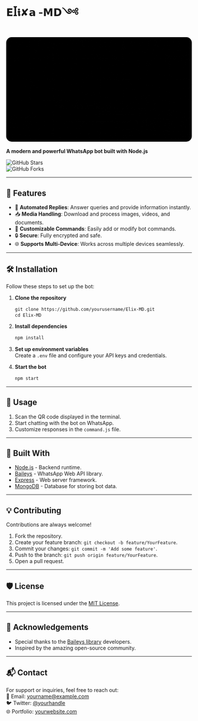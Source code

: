 # **𝗘ꟾ𝖎✘𝗮 ‐𝝡𝗗༺**  


<img src="https://raw.githubusercontent.com/Eboxsl/ELAUTO/refs/heads/main/ELIXA%20MD%20(2).gif" alt="Elix-MD Preview" style="border-radius: 15px; max-width: 100%; height: auto;">

**A modern and powerful WhatsApp bot built with Node.js**  

![GitHub Stars](https://img.shields.io/github.com/Eboxsl/Elixa_MD?style=for-the-badge)  
![GitHub Forks](https://img.shields.io/github/fork/Eboxsl/Elixa_MD?style=for-the-badge)  
 

---

## 🚀 **Features**
- 🤖 **Automated Replies**: Answer queries and provide information instantly.
- 📥 **Media Handling**: Download and process images, videos, and documents.
- 🎨 **Customizable Commands**: Easily add or modify bot commands.
- 🔒 **Secure**: Fully encrypted and safe.
- 🌐 **Supports Multi-Device**: Works across multiple devices seamlessly.

---

## 🛠️ **Installation**
Follow these steps to set up the bot:

1. **Clone the repository**
   ```
   git clone https://github.com/yourusername/Elix-MD.git
   cd Elix-MD
   ```

2. **Install dependencies**
   ```bash
   npm install
   ```

3. **Set up environment variables**  
   Create a `.env` file and configure your API keys and credentials.

4. **Start the bot**
   ```bash
   npm start
   ```

---

## 📄 **Usage**
1. Scan the QR code displayed in the terminal.
2. Start chatting with the bot on WhatsApp.
3. Customize responses in the `command.js` file.

---

## 🧰 **Built With**
- [Node.js](https://nodejs.org/) - Backend runtime.
- [Baileys](https://github.com/adiwajshing/Baileys) - WhatsApp Web API library.
- [Express](https://expressjs.com/) - Web server framework.
- [MongoDB](https://www.mongodb.com/) - Database for storing bot data.

---

## 💡 **Contributing**
Contributions are always welcome!  
1. Fork the repository.
2. Create your feature branch: `git checkout -b feature/YourFeature`.
3. Commit your changes: `git commit -m 'Add some feature'`.
4. Push to the branch: `git push origin feature/YourFeature`.
5. Open a pull request.

---

## 🛡️ **License**
This project is licensed under the [MIT License](LICENSE).

---

## 🤝 **Acknowledgements**
- Special thanks to the [Baileys library](https://github.com/adiwajshing/Baileys) developers.
- Inspired by the amazing open-source community.

---

## 📬 **Contact**
For support or inquiries, feel free to reach out:  
📧 Email: yourname@example.com  
🐦 Twitter: [@yourhandle](https://twitter.com/yourhandle)  
🌐 Portfolio: [yourwebsite.com](https://yourwebsite.com)
```
